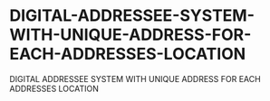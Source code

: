 # DIGITAL-ADDRESSEE-SYSTEM-WITH-UNIQUE-ADDRESS-FOR-EACH-ADDRESSES-LOCATION
DIGITAL ADDRESSEE SYSTEM WITH UNIQUE ADDRESS FOR EACH ADDRESSES LOCATION
